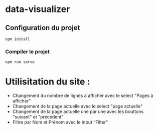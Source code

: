 <h1>data-visualizer</h1>

## Configuration du projet
```
npm install
```

### Compiler le projet
```
npm run serve
```

# Utilisitation du site :
<ul>
  <li>Changement du nombre de lignes à afficher avec le select "Pages à afficher"</li>
  <li>Changement de la page actuelle avec le select "page actuelle"</li>
  <li>Changement de la page actuelle une par une avec les bouttons "suivant" et "précédent"</li>
  <li>Filtre par Nom et Prénom avec le input "Filter"</li>
</ul>

